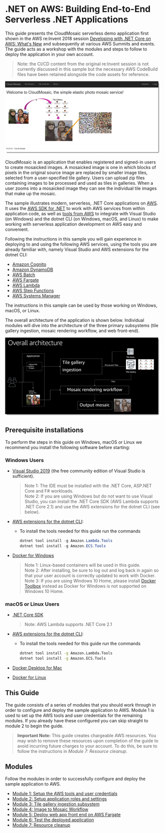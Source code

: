 # .NET on AWS: Building End-to-End Serverless .NET Applications

This guide presents the CloudMosaic serverless demo application first shown in the AWS re:Invent 2018 session [Developing with .NET Core on AWS: What's New](https://www.youtube.com/watch?v=FteCJQcTDc4) and subsequently at various AWS Summits and events. The guide acts as a workshop with the modules and steps to follow to deploy the application in your own account.

> Note: the CI/CD content from the original re:Invent session is not currently discussed in this sample but the necessary AWS CodeBuild files have been retained alongside the code assets for reference.

![Application](media/splash.png)

CloudMosaic is an application that enables registered and signed-in users to create mosaicked images. A mosaicked image is one in which blocks of pixels in the original source image are replaced by smaller image tiles, selected from a user-specified tile gallery. Users can upload zip files containing images to be processed and used as tiles in galleries. When a user zooms into a mosaicked image they can see the individual tile images that make up the mosaic.

The sample illustrates modern, serverless, .NET Core applications on [AWS](https://aws.amazon.com/). It uses the [AWS SDK for .NET](https://docs.aws.amazon.com/sdk-for-net/) to work with AWS services from within application code, as well as [tools from AWS](https://aws.amazon.com/developer/language/net/tools/) to integrate with Visual Studio (on Windows) and the dotnet CLI (on Windows, macOS, and Linux) to make working with serverless application development on AWS easy and convenient.

Following the instructions in this sample you will gain experience in deploying to and using the following AWS services, using the tools you are already familiar with, namely Visual Studio and AWS extensions for the dotnet CLI:

* [Amazon Cognito](https://aws.amazon.com/cognito/)
* [Amazon DynamoDB](https://aws.amazon.com/dynamodb/)
* [AWS Batch](https://aws.amazon.com/batch/)
* [AWS Fargate](https://aws.amazon.com/fargate/)
* [AWS Lambda](https://aws.amazon.com/lambda/)
* [AWS Step Functions](https://aws.amazon.com/step-functions/)
* [AWS Systems Manager](https://aws.amazon.com/systems-manager)

The instructions in this sample can be used by those working on Windows, macOS, or Linux.

The overall architecture of the application is shown below. Individual modules will dive into the architecture of the three primary subsystems (tile gallery ingestion, mosaic rendering workflow, and web front-end).

![Overall architecture](media/0-OverallArchitecture.png)

## Prerequisite installations

To perform the steps in this guide on Windows, macOS or Linux we recommend you install the following software before starting:

### Windows Users

* [Visual Studio 2019](https://visualstudio.microsoft.com/) (the free community edition of Visual Studio is sufficient).
    > Note 1: The IDE must be installed with the .NET Core, ASP.NET Core and F# workloads.\
    > Note 2: If you are using Windows but do not want to use Visual Studio, you can install the .NET Core SDK (AWS Lambda supports .NET Core 2.1) and use the AWS extensions for the dotnet CLI  (see below).
* [AWS extensions for the dotnet CLI](https://github.com/aws/aws-extensions-for-dotnet-cli):
  * To install the tools needed for this guide run the commands

    ```powershell
    dotnet tool install -g Amazon.Lambda.Tools
    dotnet tool install -g Amazon.ECS.Tools
    ```

* [Docker for Windows](https://docs.docker.com/docker-for-windows/install/)
  > Note 1: Linux-based containers will be used in this guide.\
  > Note 2: After installing, be sure to log out and log back in again so that your user account is correctly updated to work with Docker.\
  > Note 3: If you are using Windows 10 Home, please install [Docker Toolbox](https://docs.docker.com/toolbox/toolbox_install_windows/) instead as Docker for Windows is not supported on Windows 10 Home.

### macOS or Linux Users

* [.NET Core SDK](https://dotnet.microsoft.com/download)
  > Note: AWS Lambda supports .NET Core 2.1
* [AWS extensions for the dotnet CLI](https://github.com/aws/aws-extensions-for-dotnet-cli):
  * To install the tools needed for this guide run the commands

    ```bash
    dotnet tool install -g Amazon.Lambda.Tools
    dotnet tool install -g Amazon.ECS.Tools
    ```

* [Docker Desktop for Mac](https://docs.docker.com/docker-for-mac/install/)
* [Docker for Linux](https://docs.docker.com/v17.12/install/)

## This Guide

The guide consists of a series of modules that you should work through in order to configure and deploy the sample application to AWS. Module 1 is used to set up the AWS tools and user credentials for the remaining modules. If you already have these configured you can skip straight to module 2 to begin the guide.

> **Important Note:** This guide creates chargeable AWS resources. You may wish to remove these resources upon completion of the guide to avoid incurring future charges to your account. To do this, be sure to follow the instructions in *Module 7: Resource cleanup*.

## Modules

Follow the modules in order to successfully configure and deploy the sample application to AWS.

* [Module 1: Setup the AWS tools and user credentials](Module1.md)
* [Module 2: Setup application roles and settings](Module2.md)
* [Module 3: Tile gallery ingestion subsystem](Module3.md)
* [Module 4: Image to Mosaic Workflow](Module4.md)
* [Module 5: Deploy web app front end on AWS Fargate](Module5.md)
* [Module 6: Test the deployed application](Module6.md)
* [Module 7: Resource cleanup](Module7.md)
